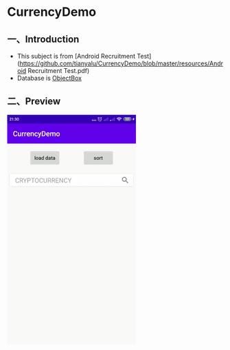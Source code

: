 # CurrencyDemo

## 一、Introduction

* This subject is from [Android Recruitment Test](https://github.com/tianyalu/CurrencyDemo/blob/master/resources/Android Recruitment Test.pdf)
* Database is [ObjectBox](https://github.com/objectbox/objectbox-java)

## 二、Preview

![image](https://github.com/tianyalu/CurrencyDemo/raw/master/show/show.gif)